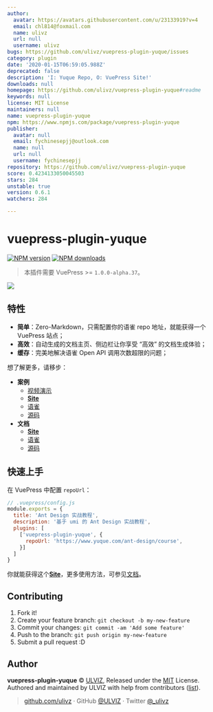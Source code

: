 ```yaml
---
author:
  avatar: https://avatars.githubusercontent.com/u/23133919?v=4
  email: chl814@foxmail.com
  name: ulivz
  url: null
  username: ulivz
bugs: https://github.com/ulivz/vuepress-plugin-yuque/issues
category: plugin
date: '2020-01-15T06:59:05.988Z'
deprecated: false
description: 'I: Yuque Repo, O: VuePress Site!'
downloads: null
homepage: https://github.com/ulivz/vuepress-plugin-yuque#readme
keywords: null
license: MIT License
maintainers: null
name: vuepress-plugin-yuque
npm: https://www.npmjs.com/package/vuepress-plugin-yuque
publisher:
  avatar: null
  email: fychinesepjj@outlook.com
  name: null
  url: null
  username: fychinesepjj
repository: https://github.com/ulivz/vuepress-plugin-yuque
score: 0.4234133050045503
stars: 284
unstable: true
version: 0.6.1
watchers: 284

---
```


# vuepress-plugin-yuque

[![NPM version](https://badgen.net/npm/v/vuepress-plugin-yuque)](https://npmjs.com/package/vuepress-plugin-yuque) [![NPM downloads](https://badgen.net/npm/dm/vuepress-plugin-yuque)](https://npmjs.com/package/vuepress-plugin-yuque) 

> 本插件需要 VuePress >= `1.0.0-alpha.37`。

<img src="./.media/hero.png">

## 特性

- **简单**：Zero-Markdown，只需配置你的语雀 repo 地址，就能获得一个 VuePress 站点；
- **高效**：自动生成的文档主页、侧边栏让你享受 “高效” 的文档生成体验；
- **缓存**：完美地解决语雀 Open API 调用次数超限的问题；

想了解更多，请移步：

- **案例**
  - [视频演示](https://player.youku.com/embed/XNDA1MzAwMDIzNg==)
  - [**Site**](https://antd-course.ulivz.com/)
  - [语雀](https://www.yuque.com/ant-design/course)
  - [源码](https://github.com/ulivz/vuepress-plugin-yuque/tree/master/example/.vuepress)
- **文档**
  - [**Site**](https://vuepress-plugin-yuque.ulivz.com/)
  - [语雀](https://www.yuque.com/vuepress/vuepress-plugin-yuque)
  - [源码](https://github.com/ulivz/vuepress-plugin-yuque/tree/master/docs/.vuepress)

## 快速上手

在 VuePress 中配置 `repoUrl`：

```js
// .vuepress/config.js
module.exports = {
  title: 'Ant Design 实战教程',
  description: '基于 umi 的 Ant Design 实战教程',
  plugins: [
    ['vuepress-plugin-yuque', {
      repoUrl: 'https://www.yuque.com/ant-design/course',
    }]
  ]
}
```

你就能获得这个[**Site**](https://antd-course.ulivz.com/)，更多使用方法，可参见[文档](https://vuepress-plugin-yuque.ulivz.com/)。

## Contributing

1. Fork it!
2. Create your feature branch: `git checkout -b my-new-feature`
3. Commit your changes: `git commit -am 'Add some feature'`
4. Push to the branch: `git push origin my-new-feature`
5. Submit a pull request :D


## Author

**vuepress-plugin-yuque** © [ULVIZ](https://github.com/ulivz), Released under the [MIT](./LICENSE) License.<br>
Authored and maintained by ULVIZ with help from contributors ([list](https://github.com/ulivz/vuepress-plugin-yuque/contributors)).

> [github.com/ulivz](https://github.com/ulivz) · GitHub [@ULVIZ](https://github.com/ulivz) · Twitter [@_ulivz](https://twitter.com/_ulivz)

